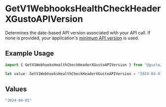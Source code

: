 # GetV1WebhooksHealthCheckHeaderXGustoAPIVersion

Determines the date-based API version associated with your API call. If none is provided, your application's [minimum API version](https://docs.gusto.com/embedded-payroll/docs/api-versioning#minimum-api-version) is used.

## Example Usage

```typescript
import { GetV1WebhooksHealthCheckHeaderXGustoAPIVersion } from "@gusto/embedded-api/models/operations/getv1webhookshealthcheck.js";

let value: GetV1WebhooksHealthCheckHeaderXGustoAPIVersion = "2024-04-01";
```

## Values

```typescript
"2024-04-01"
```